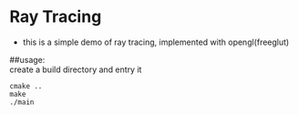 # Ray Tracing
- this is a simple demo of ray tracing, implemented with opengl(freeglut)<br>

##usage:<br>
create a build directory and entry it<br>
```
cmake ..
make
./main
```